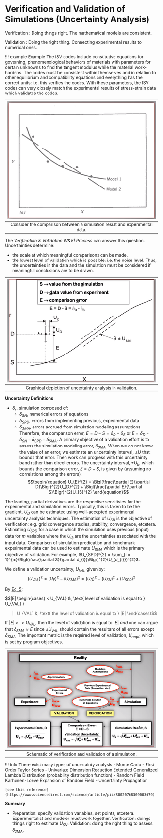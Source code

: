 <!-- 220201 -->
# Verification and Validation of Simulations (Uncertainty Analysis)

Verification
: Doing things right.
    The mathematical models are consistent.

Validation
: Doing the right thing.
    Connecting experimental results to numerical ones.

!!! example Example
    The ISV codes include constitutive equations for governing, phenomenological behaviors of materials with parameters for certain unknowns to find the tangent modulus while the material work-hardens.
    The codes must be consistent within themselves and in relation to other equilibrium and compatibility equations and everything has the correct units: i.e. this verifies the codes.
    With these parameters, the ISV codes can very closely match the experimental results of stress-strain data which validates the codes.

| ![](../../../attachments/engr-851-001-integrated-computational-materials-engineering/vv_simulation_result_220201_175837_EST.png) |
|:--:|
| Consider the comparison between a simulation result and experimental data. |

The *Verification & Validation (V&V) Process* can answer this question.
Uncertainties determine:
- the scale at which meaningful comparisons can be made.
- the lowest level of validation which is possible: i.e. the noise level.
Thus, the uncertainties in the data and the simulation must be considered if meaningful conclusions are to be drawn.

| ![](../../../attachments/engr-851-001-integrated-computational-materials-engineering/validation_definitions_220201_180159_EST.png) |
|:--:|
| Graphical depiction of uncertainty analysis in validation. |

**Uncertainty Definitions**
- $\delta_{s}$, simulation composed of:
  - $\delta_{SN}$, numerical errors of equations
  - $\delta_{SPD}$, errors from implementing previous, experimental data
  - $\delta_{SMA}$, errors accrued from simulation modeling assumptions Therefore, the comparison error, $E = D - S = \delta_{D} - \delta_{S}$ or $E = \delta_{D} - \delta_{SN} - \delta_{SPD} - \delta_{SMA}$. A primary objective of a validation effort is to assess the simulation modeling error, $\delta_{SMA}$. When we do not know the value of an error, we estimate an uncertainty interval, $\pm U$ that bounds that error. Then work can progress with this uncertainty band rather than direct errors. The uncertainty interval, $\pm U_{E}$, which bounds the comparison error, $E = D - S$, is given by (assuming no correlations among the errors): $$\begin{equation}
U_{E}^{2} = \Bigl(\frac{\partial E}{\partial D}\Bigr)^{2}U_{D}^{2} + \Bigl(\frac{\partial E}{\partial S}\Bigr)^{2}U_{S}^{2}
\end{equation}$$

The leading, partial derivatives are the respective sensitivies for the experimental and simulation errors.
Typically, this is taken to be the gradient.
$U_{D}$ can be estimated using well-accepted experimental uncertainty analysis techniques.
The estimation of $U_{SN}$ is the objective of verification: e.g. grid convergence studies, stability, convergence, etcetera.
Estimating $U_{SPD}$ for a case in which the simulation uses previous (input) data for $m$ variables where the $U_{d_{i}}$ are the uncertainties associated with the input data.
Comparison of simulation predication and benchmark experimental data can be used to estimate $U_{SMA}$ which is the primary objective of validation.
For example, $U_{SPD}^{2} = \sum_{i = 1}^{m}\Bigl(\frac{\partial S}{\partial d_{i}}\Bigr)^{2}(U_{d_{i}})^{2}$.

We define a validation uncertainty, $U_{VAL}$ given by: $$(U_{VAL})^{2} = (U_{E})^{2} - (U_{SMA})^{2} = (U_{D})^{2} + (U_{SN})^{2} + (U_{SPD})^{2}$$

By [Eq. 5](#eq-validation_uncertainty):

$$|E| \begin{cases}
< U_{VAL} &, \text{ level of validation is equal to } U_{VAL} \\
> U_{VAL} &, \text{ the level of validation is equal to } |E|
\end{cases}$$

If $|E| >> U_{VAL}$, then the level of validation is equal to $|E|$ *and* one can argue that $\delta_{SMA} \approx E$ since $\pm U_{VAL}$ should contain the resultant of all errors except $\delta_{SMA}$.
The important metric is the required level of validation, $U_{reqd}$, which is set by program objectives.

| ![](../../../attachments/engr-851-001-integrated-computational-materials-engineering/v&amp;v_schematic_220201_183716_EST.png) |
|:--:|
| Schematic of verification and validation of a simulation. |

!!! info There exist many types of uncertainty analysis
    - Monte Carlo
    - First Order Taylor Series
    - Univariate Dimension Reduction Extended Generalized Lambda Distribution (probability distribution function)
    - Random Field Karhunen-Loeve Expansion of Random Field
    - Uncertainty Propagation

    [see this reference](https://www.sciencedirect.com/science/article/pii/S0020768309003679)

**Summary**
- Preparation: specify validation variables, set points, etcetera.
Experimentalist and modeler must work together.
Verification: doings things right to estimate $U_{SN}$.
Validation: doing the right thing to assess $\delta_{SMA}$.